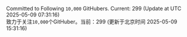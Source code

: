 Committed to Following `10,000` GitHubers. Current: <!-- FOLLOWING_COUNT -->299<!-- FOLLOWING_COUNT --> (Update at UTC <!-- LAST_UPDATED -->2025-05-09 07:31:16<!-- LAST_UPDATED -->)<br>
致力于关注`10,000`个GitHuber。当前：<!-- FOLLOWING_COUNT -->299<!-- FOLLOWING_COUNT --> (更新于北京时间 <!-- LAST_UPDATED_CST -->2025-05-09 15:31:16<!-- LAST_UPDATED_CST -->)
